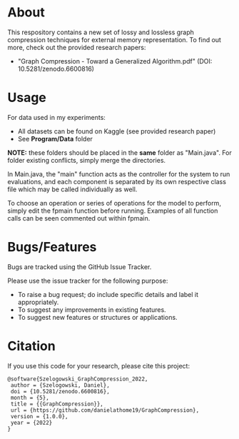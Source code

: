 # About
This respository contains a new set of lossy and lossless graph compression techniques for external memory representation. To find out more, check out the provided research papers:
  * "Graph Compression - Toward a Generalized Algorithm.pdf" (DOI: 10.5281/zenodo.6600816)
 
# Usage
For data used in my experiments:
  * All datasets can be found on Kaggle (see provided research paper)
  * See **Program/Data** folder

**NOTE:** these folders should be placed in the **same** folder as "Main.java". For folder existing conflicts, simply merge the directories.


In Main.java, the "main" function acts as the controller for the system to run evaluations, and each component is separated by its own respective class file which may be called individually as well.

To choose an operation or series of operations for the model to perform, simply edit the fpmain function before running. Examples of all function calls can be seen commented out within fpmain.

# Bugs/Features
Bugs are tracked using the GitHub Issue Tracker.

Please use the issue tracker for the following purpose:
  * To raise a bug request; do include specific details and label it appropriately.
  * To suggest any improvements in existing features.
  * To suggest new features or structures or applications.

# Citation
If you use this code for your research, please cite this project:
```
@software{Szelogowski_GraphCompression_2022,
 author = {Szelogowski, Daniel},
 doi = {10.5281/zenodo.6600816},
 month = {5},
 title = {{GraphCompression}},
 url = {https://github.com/danielathome19/GraphCompression},
 version = {1.0.0},
 year = {2022}
}
```

